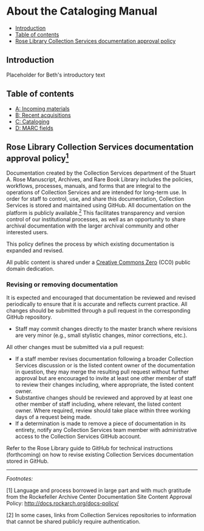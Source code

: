 # About the Cataloging Manual

* [Introduction](#introduction)
* [Table of contents](#table-of-contents)
* [Rose Library Collection Services documentation approval policy](#rose-library-collection-services-documentation-approval-policy1)

## Introduction

Placeholder for Beth's introductory text

## Table of contents

* [A: Incoming materials](/a-incoming-materials)
* [B: Recent acquisitions](/b-recent-acquisitions)
* [C: Cataloging](/c-cataloging)
* [D: MARC fields](/d-marc-fields)

## Rose Library Collection Services documentation approval policy<a href="#anchor1"><sup>1</sup></a>

Documentation created by the Collection Services department of the Stuart A. Rose Manuscript, Archives, and Rare Book Library includes the policies, workflows, processes, manuals, and forms that are integral to the operations of Collection Services and are intended for long-term use. In order for staff to control, use, and share this documentation, Collection Services is stored and maintained using GitHub. All documentation on the platform is publicly available.<a href="#anchor1"><sup>2</sup></a>  This facilitates transparency and version control of our institutional processes, as well as an opportunity to share archival documentation with the larger archival community and other interested users.

This policy defines the process by which existing documentation is expanded and revised.

All public content is shared under a [Creative Commons Zero](https://creativecommons.org/publicdomain/zero/1.0/) (CC0) public domain dedication.

### Revising or removing documentation

It is expected and encouraged that documentation be reviewed and revised periodically to ensure that it is accurate and reflects current practice. All changes should be submitted through a pull request in the corresponding GitHub repository.

* Staff may commit changes directly to the master branch where revisions are very minor (e.g., small stylistic changes, minor corrections, etc.).

All other changes must be submitted via a pull request:

* If a staff member revises documentation following a broader Collection Services discussion or is the listed content owner of the documentation in question, they may merge the resulting pull request without further approval but are encouraged to invite at least one other member of staff to review their changes including, where appropriate, the listed content owner.
* Substantive changes should be reviewed and approved by at least one other member of staff including, where relevant, the listed content owner. Where required, review should take place within three working days of a request being made.
* If a determination is made to remove a piece of documentation in its entirety, notify any Collection Services team member with administrative access to the Collection Services GitHub account.

Refer to the Rose Library guide to GitHub for technical instructions (forthcoming) on how to revise existing Collection Services documentation stored in GitHub.


---

*Footnotes:*

<a id="anchor1">[1]</a> Language and process borrowed in large part and with much gratitude from the Rockefeller Archive Center Documentation Site Content Approval Policy: http://docs.rockarch.org/docs-policy/

<a id="anchor2">[2]</a> In some cases, links from Collection Services repositories to information that cannot be shared publicly require authentication.
